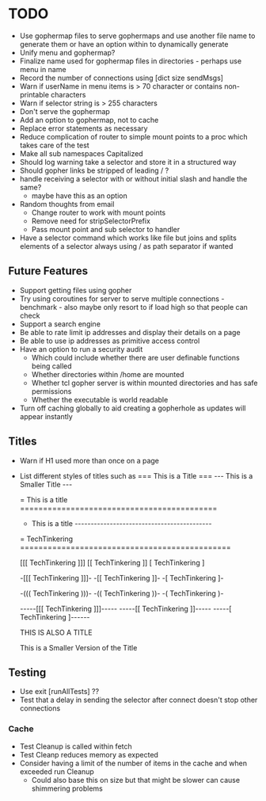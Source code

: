 # TODO

* Use gophermap files to serve gophermaps and use another file name to generate them
  or have an option within to dynamically generate
* Unify menu and gophermap?
* Finalize name used for gophermap files in directories - perhaps use menu in name
* Record the number of connections using [dict size sendMsgs]
* Warn if userName in menu items is > 70 character or contains non-printable characters
* Warn if selector string is > 255 characters
* Don't serve the gophermap
* Add an option to gophermap, not to cache
* Replace error statements as necessary
* Reduce complication of router to simple mount points to a proc which takes
  care of the test
* Make all sub namespaces Capitalized
* Should log warning take a selector and store it in a structured way
* Should gopher links be stripped of leading / ?
* handle receiving a selector with or without initial slash and handle the same?                                                                
  - maybe have this as an option   
* Random thoughts from email
  - Change router to work with mount points                                                                                                       
  - Remove need for stripSelectorPrefix                                                                                                           
  - Pass mount point and sub selector to handler
* Have a selector command which works like file but joins and splits elements of a selector always using / as path separator if wanted


## Future Features
* Support getting files using gopher
* Try using coroutines for server to serve multiple connections - benchmark - also maybe only resort to if load high
  so that people can check
* Support a search engine
* Be able to rate limit ip addresses and display their details on a page
* Be able to use ip addresses as primitive access control
* Have an option to run a security audit
  - Which could include whether there are user definable functions being called
  - Whether directories within /home are mounted
  - Whether tcl gopher server is within mounted directories and has safe permissions
  - Whether the executable is world readable
* Turn off caching globally to aid creating a gopherhole as updates will appear instantly


## Titles
* Warn if H1 used more than once on a page
* List different styles of titles such as
  === This is a Title ===
  --- This is a Smaller Title ---

  = This is a title ===========================================

  - This is a title -------------------------------------------

  = TechTinkering ==============================================

  [[[ TechTinkering ]]]
  [[ TechTinkering ]]
  [ TechTinkering ]

  -[[[ TechTinkering ]]]-
  -[[ TechTinkering ]]-
  -[ TechTinkering ]-

  -((( TechTinkering )))-
  -(( TechTinkering ))-
  -( TechTinkering )-

  -----[[[ TechTinkering ]]]-----
  -----[[ TechTinkering ]]-----
  -----[ TechTinkering ]------

  THIS IS ALSO A TITLE

  This is a Smaller Version of the Title


## Testing

* Use exit [runAllTests] ??
* Test that a delay in sending the selector after connect doesn't stop other connections

### Cache
* Test Cleanup is called within fetch
* Test Cleanp reduces memory as expected
* Consider having a limit of the number of items in the cache and when exceeded run Cleanup
  - Could also base this on size but that might be slower can cause shimmering problems
